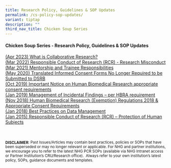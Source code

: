 ```yaml
---
title: Research Policy, Guidelines & SOP Updates
permalink: /cs-policy-sop-updates/
variant: tiptap
description: ""
third_nav_title: Chicken Soup Series
---
```

<h4><strong>Chicken Soup Series - Research Policy, Guidelines &amp; SOP Updates</strong></h4>
<p></p>
<p><a href="/files/Chicken Soup/ResearchPolicySOPUpdates/Apr_23__What_is_Collaborative_Research.pdf" rel="noopener noreferrer nofollow" target="_blank">(Apr 2023) What is Collaborative Research?</a>
<br><a href="/files/Chicken Soup/ResearchPolicySOPUpdates/Mar_22__Responsible_Conduct_of_Research__RCR____Research_Misconduct.pdf" rel="noopener noreferrer nofollow" target="_blank">(Mar 2022) Responsible Conduct of Research (RCR) - Research Misconduct</a>
<br><a href="/files/Chicken Soup/ResearchPolicySOPUpdates/Mar_21__Mentorship_and_Trainee_Responsibilities.pdf" rel="noopener noreferrer nofollow" target="_blank">(Mar 2021) Mentorship and Trainee Responsibilities</a>
<br><a href="/files/Chicken Soup/ResearchPolicySOPUpdates/May_20__Translated_Informed_Consent_Forms_No_Longer_Required_to_be_Submitted_to_DSRB.pdf" rel="noopener noreferrer nofollow" target="_blank">(May 2020) Translated Informed Consent Forms No Longer Required to be Submitted to DSRB</a>
<br><a href="/files/Chicken Soup/ResearchPolicySOPUpdates/Oct_19__Important_Notice_on_Human_Biomedical_Research_appropriate_consent_requirements.pdf" rel="noopener noreferrer nofollow" target="_blank">(Oct 2019) Important Notice on Human Biomedical Research appropriate consent requirements</a>
<br><a href="/files/Chicken Soup/ResearchPolicySOPUpdates/Jan_19__Management_of_Incidential_Findings___per_HBRA_requirement.pdf" rel="noopener noreferrer nofollow" target="_blank">(Jan 2019) Management of Incidental Findings – per HBRA requirement</a>
<br><a href="/files/Chicken Soup/ResearchPolicySOPUpdates/Nov_18__Human_Biomedical_Research__Exemption__Regulations_2018___Appropriate_Consent_Requirements.pdf" rel="noopener noreferrer nofollow" target="_blank">(Nov 2018) Human Biomedical Research (Exemption) Regulations 2018 &amp; Appropriate Consent Requirements</a>
<br><a href="/files/Chicken Soup/ResearchPolicySOPUpdates/Jan_18__Best_Practices_on_Data_Management.pdf" rel="noopener noreferrer nofollow" target="_blank">(Jan 2018) Best Practices on Data Management</a>
<br><a href="/files/Chicken Soup/ResearchPolicySOPUpdates/Jan_15__Responsible_Conduct_of_Research__RCR____Protection_of_Human_Subjects.pdf" rel="noopener noreferrer nofollow" target="_blank">(Jan 2015) Responsible Conduct of Research (RCR) – Protection of Human Subjects</a>
</p>
<p>
<br>
<br><strong><sub>DISCLAIMER</sub></strong><sub>: Past Issues/Articles may contain best practices, policies or SOPs that have been superseded or may no longer relevant or applicable. For NHG and partner institutions, we encourage you to refer to the latest NHG PCR SOPs (available via NHG Intranet access or Partner Institution’s CRU/Research office).&nbsp; Always refer to your own institution’s latest policy, SOPs, guidance documents and templates.</sub>
</p>
